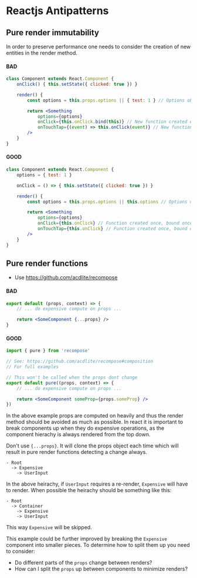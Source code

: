 # Reactjs Antipatterns

## Pure render immutability
In order to preserve performance one needs to consider the creation of new entities in the render method.

#### BAD
```jsx
class Component extends React.Component {
    onClick() { this.setState({ clicked: true }) }

    render() {
        const options = this.props.options || { test: 1 } // Options object created each render if not set

        return <Something
            options={options}
            onClick={this.onClick.bind(this)} // New function created each render
            onTouchTap={(event) => this.onClick(event)} // New function & closure created each render
        />
    }
}
```

#### GOOD
```jsx
class Component extends React.Component {
    options = { test: 1 }

    onClick = () => { this.setState({ clicked: true }) }

    render() {
        const options = this.props.options || this.options // Options object created once

        return <Something
            options={options}
            onClick={this.onClick} // Function created once, bound once
            onTouchTap={this.onClick} // Function created once, bound once
        />
    }
}
```


## Pure render functions
- Use https://github.com/acdlite/recompose

#### BAD
```jsx
export default (props, context) => {
    // ... do expensive compute on props ...

    return <SomeComponent {...props} />
}
```

#### GOOD
```jsx
import { pure } from 'recompose'

// See: https://github.com/acdlite/recompose#composition
// For full examples

// This won't be called when the props dont change
export default pure((props, context) => {
    // ... do expensive compute on props ...

    return <SomeComponent someProp={props.someProp} />
})
```

In the above example props are computed on heavily and thus the render method should be avoided as much as possible.
In react it is important to break components up when they do expensive operations, as the component hierachy is always rendered
from the top down.

Don't use `{...props}`. It will clone the props object each time which will result in pure render functions detecting a change always.

```
- Root
  -> Expensive
    -> UserInput
```

In the above heirachy, if `UserInput` requires a re-render, `Expensive` will have to render. When possible the heirachy should be
something like this:

```
- Root
  -> Container
    -> Expensive
    -> UserInput
```

This way `Expensive` will be skipped.

This example could be further improved by breaking the `Expensive` component into smaller pieces. To determine how to split
them up you need to consider:
- Do different parts of the `props` change between renders?
- How can I split the `props` up between components to minimize renders?
